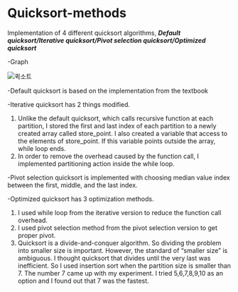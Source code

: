 # Quicksort-methods

Implementation of 4 different quicksort algorithms, 
***Default quicksort/Iterative quicksort/Pivot selection quicksort/Optimized quicksort***

-Graph

![퀵소트](https://user-images.githubusercontent.com/61370901/85908328-98943b80-b84f-11ea-91e7-232384d691e2.jpg)


-Default quicksort is based on the implementation from the textbook

-Iterative quicksort has 2 things modified.
  1.	Unlike the default quicksort, which calls recursive function at each partition, I stored the first and last index of each partition to a newly created array called store_point. I also created a variable that access to the elements of store_point. If this variable points outside the array, while loop ends. 
  2.	In order to remove the overhead caused by the function call, I implemented partitioning action inside the while loop. 

-Pivot selection quicksort is implemented with choosing median value index between the first, middle, and the last index. 

-Optimized quicksort has 3 optimization methods.
  1.	I used while loop from the iterative version to reduce the function call overhead. 
  2.	I used pivot selection method from the pivot selection version to get proper pivot.
  3.	Quicksort is a divide-and-conquer algorithm. So dividing the problem into smaller size is important. However, the standard of “smaller size” is ambiguous. I thought quicksort that divides until the very last was inefficient. So I used insertion sort when the partition size is smaller than 7. The number 7 came up with my experiment. I tried 5,6,7,8,9,10 as an option and I found out that 7 was the fastest. 
